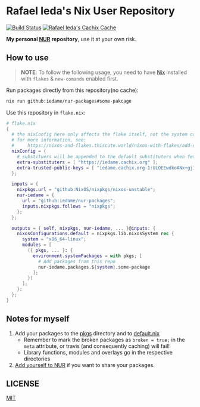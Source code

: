 # Rafael Ieda's Nix User Repository

[![Build Status](https://github.com/iedame/nur-packages/workflows/Build%20and%20populate%20cache/badge.svg)](https://github.com/iedame/nur-packages)
[![Rafael Ieda's Cachix Cache](https://img.shields.io/badge/cachix-iedame-blue.svg)](https://iedame.cachix.org)

**My personal [NUR](https://github.com/nix-community/NUR) repository**, use it at your own risk.

## How to use

> **NOTE**: To follow the following usage, you need to have [Nix](https://nixos.org/nix/) installed with `flakes` & `new-comands` enabled first.

Run packages directly from this repository(no cache):

```sh
nix run github:iedame/nur-packages#some-pakcage
```

Use this repository in `flake.nix`:

```nix
# flake.nix
{
  # the nixConfig here only affects the flake itself, not the system configuration!
  # for more information, see:
  #     https://nixos-and-flakes.thiscute.world/nixos-with-flakes/add-custom-cache-servers
  nixConfig = {
    # substituers will be appended to the default substituters when fetching packages
    extra-substituters = [ "https://iedame.cachix.org" ];
    extra-trusted-public-keys = [ "iedame.cachix.org-1:ULOEEwdkoANx+gj1//8s4DhstfTSipDWNKISwt5GUec=" ];
  };

  inputs = {
    nixpkgs.url = "github:NixOS/nixpkgs/nixos-unstable";
    nur-iedame = {
      url = "github:iedame/nur-packages";
      inputs.nixpkgs.follows = "nixpkgs";
    };
  };

  outputs = { self, nixpkgs, nur-iedame, ... }@inputs: {
    nixosConfigurations.default = nixpkgs.lib.nixosSystem rec {
      system = "x86_64-linux";
      modules = [
        ({ pkgs, ... }: {
          environment.systemPackages = with pkgs; [
            # Add packages from this repo
            nur-iedame.packages.${system}.some-package
          ];
        })
      ];
    };
  };
}
```

## Notes for myself

1. Add your packages to the [pkgs](./pkgs) directory and to
   [default.nix](./default.nix)
   * Remember to mark the broken packages as `broken = true;` in the `meta`
     attribute, or travis (and consequently caching) will fail!
   * Library functions, modules and overlays go in the respective directories
2. [Add yourself to NUR](https://github.com/nix-community/NUR#how-to-add-your-own-repository) if you want to share your packages.

## LICENSE

[MIT](./LICENSE)
